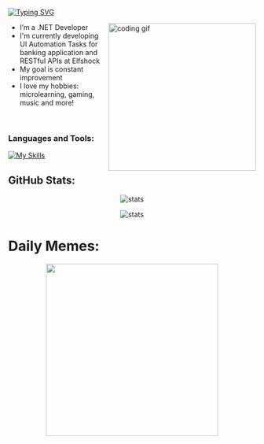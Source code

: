 [![Typing SVG](https://readme-typing-svg.demolab.com?font=Fira+Code&size=26&duration=2000&pause=1000&color=9B4993&width=435&lines=Martin+Willson+Georgiev;.NET+Developer)](https://git.io/typing-svg)

<img align="right" src="https://media.tenor.com/YZPnGuPeZv8AAAAd/coding.gif" width=300px alt="coding gif">

- I’m a .NET Developer
- I'm currently developing UI Automation Tasks for banking application and RESTful APIs at Elfshock
- My goal is constant improvement
- I love my hobbies: microlearning, gaming, music and more!
  
<br/>

<h3 align="left">Languages and Tools:</h3>



[![My Skills](https://skillicons.dev/icons?i=cs,dotnet,js,nodejs,npm,postgres,postman,docker,git,bitbucket,regex,bash,linux,vim&theme=dark)](https://skillicons.dev)


<!--
<h3 align="left">Other platforms:</h3>
<p align="left">
  <a href="https://www.leetcode.com/martingrgv" target="blank"><img align="center" src="https://raw.githubusercontent.com/rahuldkjain/github-profile-readme-generator/master/src/images/icons/Social/leet-code.svg" alt="martingrgv" height="30" width="40"/></a>
  <a href="https://www.hackerrank.com/martin_geor04" target="blank"><img align="center" src="https://raw.githubusercontent.com/rahuldkjain/github-profile-readme-generator/master/src/images/icons/Social/hackerrank.svg" alt="martin_geor04" height="30" width="40"/></a>
</p>
<br/>
-->

## GitHub Stats:
<!-- Block stats
![](https://github-readme-stats.vercel.app/api/top-langs/?username=martingrgv&theme=omni&hide_border=false&include_all_commits=false&count_private=true&layout=compact)
![](https://github-readme-stats.vercel.app/api?username=martingrgv&theme=omni&hide_border=false&include_all_commits=false&count_private=true)
![](https://github-readme-streak-stats.herokuapp.com/?user=martingrgv&theme=omni&hide_border=false)
-->
<p align="center"> <img src="https://github-readme-stats.vercel.app/api/top-langs/?username=martingrgv&theme=omni&hide_border=false&include_all_commits=false&count_private=true&layout=compact" alt="stats"/> </p>
<!--<p align="center"> <img src="https://github-readme-stats.vercel.app/api?username=martingrgv&theme=omni&hide_border=false&include_all_commits=false&count_private=true" alt="stats"/> </p>-->
<p align="center"> <img src="https://github-readme-streak-stats.herokuapp.com/?user=martingrgv&theme=omni&hide_border=false" alt="stats"/> </p>


# Daily Memes:
<p align="center">
  <img src='https://api.memegen.link/images/buzz/memes/memes_everywhere.webp' style="height: 350px;"/>
</p>
